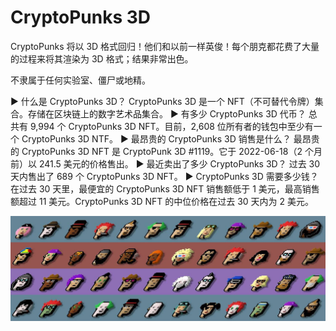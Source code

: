 # CryptoPunks 3D

CryptoPunks 将以 3D 格式回归！他们和以前一样英俊！每个朋克都花费了大量的过程来将其渲染为 3D 格式；结果非常出色。

不隶属于任何实验室、僵尸或地精。

▶ 什么是 CryptoPunks 3D？
CryptoPunks 3D 是一个 NFT（不可替代令牌）集合。存储在区块链上的数字艺术品集合。
▶ 有多少 CryptoPunks 3D 代币？
总共有 9,994 个 CryptoPunks 3D NFT。目前，2,608 位所有者的钱包中至少有一个 CryptoPunks 3D NTF。
▶ 最昂贵的 CryptoPunks 3D 销售是什么？
最昂贵的 CryptoPunks 3D NFT 是 CryptoPunk 3D #1119。它于 2022-06-18（2 个月前）以 241.5 美元的价格售出。
▶ 最近卖出了多少 CryptoPunks 3D？
过去 30 天内售出了 689 个 CryptoPunks 3D NFT。
▶ CryptoPunks 3D 需要多少钱？
在过去 30 天里，最便宜的 CryptoPunks 3D NFT 销售额低于 1 美元，最高销售额超过 11 美元。CryptoPunks 3D NFT 的中位价格在过去 30 天内为 2 美元。

![nft](1500x500.jpg)
